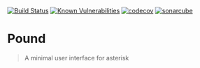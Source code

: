 [![Build Status](https://travis-ci.org/mrm1st3r/pound.svg?branch=master)](https://travis-ci.org/mrm1st3r/pound)
 [![Known Vulnerabilities](https://snyk.io/test/github/mrm1st3r/pound/badge.svg?targetFile=pom.xml)](https://snyk.io/test/github/mrm1st3r/pound?targetFile=pom.xml)
 [![codecov](https://codecov.io/gh/mrm1st3r/pound/branch/master/graph/badge.svg)](https://codecov.io/gh/mrm1st3r/pound)
 [![sonarcube](https://sonarcloud.io/api/project_badges/measure?project=com.ltaake.pound%3Apound-parent&metric=alert_status)](https://sonarcloud.io/dashboard?id=com.ltaake.pound%3Apound-parent)
# Pound

> A minimal user interface for asterisk
